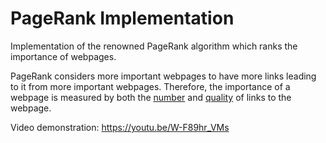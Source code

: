 # PageRank Implementation

Implementation of the renowned PageRank algorithm which ranks the importance of webpages.

PageRank considers more important webpages to have more links leading to it from more important webpages. Therefore, the importance of a webpage is measured by both the <ins>number</ins> and <ins>quality</ins> of links to the webpage. 

Video demonstration: https://youtu.be/W-F89hr_VMs
